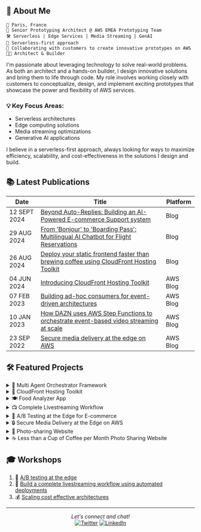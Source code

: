 ## 🚀 About Me

```
📍 Paris, France
💼 Senior Prototyping Architect @ AWS EMEA Prototyping Team
🛠️ Serverless | Edge Services | Media Streaming | GenAI
🎯 Serverless-first approach
🔭 Collaborating with customers to create innovative prototypes on AWS
👨‍💻 Architect & Builder
```

I'm passionate about leveraging technology to solve real-world problems. As both an architect and a hands-on builder, I design innovative solutions and bring them to life through code. My role involves working closely with customers to conceptualize, design, and implement exciting prototypes that showcase the power and flexibility of AWS services.

### 💡 Key Focus Areas:
- Serverless architectures
- Edge computing solutions
- Media streaming optimizations
- Generative AI applications

I believe in a serverless-first approach, always looking for ways to maximize efficiency, scalability, and cost-effectiveness in the solutions I design and build.

## 📚 Latest Publications

| Date | Title | Platform |
|------|-------|----------|
| 12 SEPT 2024 | [Beyond Auto-Replies: Building an AI-Powered E-commerce Support system](https://community.aws/content/2l4HvcWk7sbm6F4hiJqnXXNHYKj/deploy-your-static-frontend-faster-than-brewing-coffee-using-cloudfront-hosting-toolkit](https://community.aws/content/2lq6cYYwTYGc7S3Zmz28xZoQNQj/beyond-auto-replies-building-an-ai-powered-e-commerce-support-system))  | Blog |
| 29 AUG 2024 | [From 'Bonjour' to 'Boarding Pass': Multilingual AI Chatbot for Flight Reservations](https://community.aws/content/2l4HvcWk7sbm6F4hiJqnXXNHYKj/deploy-your-static-frontend-faster-than-brewing-coffee-using-cloudfront-hosting-toolkit)  | Blog |
| 26 AUG 2024 | [Deploy your static frontend faster than brewing coffee using CloudFront Hosting Toolkit](https://aws.amazon.com/blogs/networking-and-content-delivery/introducing-cloudfront-hosting-toolkit/) | Blog |
| 04 JUN 2024 | [Introducing CloudFront Hosting Toolkit](https://aws.amazon.com/blogs/networking-and-content-delivery/introducing-cloudfront-hosting-toolkit/) | AWS Blog |
| 07 FEB 2023 | [Building ad-hoc consumers for event-driven architectures](https://aws.amazon.com/blogs/compute/building-ad-hoc-consumers-for-event-driven-architectures/) | AWS Blog |
| 10 JAN 2023 | [How DAZN uses AWS Step Functions to orchestrate event-based video streaming at scale](https://aws.amazon.com/blogs/media/how-dazn-uses-aws-step-functions-to-orchestrate-event-based-video-streaming-at-scale/) | AWS Blog |
| 23 SEP 2022 | [Secure media delivery at the edge on AWS](https://aws.amazon.com/blogs/media/secure-media-delivery-at-the-edge-on-amazon-web-services/) | AWS Blog |

## 🛠️ Featured Projects

<details>
<summary>🤖 Multi Agent Orchestrator Framework</summary>

Flexible and powerful framework for managing multiple AI agents and handling complex conversations.
- 📂 [GitHub](https://github.com/awslabs/multi-agent-orchestrator)
- 📦 [NPM](https://www.npmjs.com/package/multi-agent-orchestrator)
- 🐍 [PyPI](https://pypi.org/project/multi-agent-orchestrator/)
</details>

<details>
<summary>🚀 CloudFront Hosting Toolkit</summary>

Open source command line tool to help developers deploy fast and secure frontends in the cloud.
- 📂 [GitHub](https://github.com/awslabs/cloudfront-hosting-toolkit)
- 📦 [NPM](https://www.npmjs.com/package/@aws/cloudfront-hosting-toolkit)
</details>

<details>
<summary>🍽️ Food Analyzer App</summary>

Personalized GenAI nutritional webapp for your shopping and cooking recipes.
- 📂 [GitHub](https://github.com/aws-samples/serverless-genai-food-analyzer-app)
</details>

<details>
<summary>📺 Complete Livestreaming Workflow</summary>

Learn how to deploy video workflows on AWS Elemental Media Services with CI/CD.
- 📂 [GitHub](https://github.com/aws-samples/cicd-mediaservices-workshop)
</details>

<details>
<summary>🔀 A/B Testing at the Edge for E-commerce</summary>

Implement an A/B testing solution for an e-commerce website.
- 📂 [GitHub](https://github.com/aws-samples/ab-testing-at-edge)
</details>

<details>
<summary>🔒 Secure Media Delivery at the Edge on AWS</summary>

Protect your premium video content delivered through Amazon CloudFront from unauthorized access.
- 📂 [GitHub](https://github.com/aws-solutions/secure-media-delivery-at-the-edge-on-aws)
</details>

<details>
<summary>📸 Photo-sharing Website</summary>

Static pre-rendered photo-sharing website to share your pictures publicly without servers.
- 📂 [GitHub](https://github.com/cornelcroi/photo-sharing-website)
</details>

<details>
<summary>☕ Less than a Cup of Coffee per Month Photo Sharing Website</summary>

- 🌐 [Project Page](https://manbehindlens.com/how_is_made.html)
</details>

## 🎓 Workshops

1. 🔬 [A/B testing at the edge](https://catalog.us-east-1.prod.workshops.aws/workshops/e507820e-bd46-421f-b417-107cd608a3b2/en-US)
2. 🎥 [Build a complete livestreaming workflow using automated deployments](https://catalog.us-east-1.prod.workshops.aws/workshops/b520360a-46d4-470e-a34f-c6cf4a73f674/en-US)
3. 💰 [Scaling cost effective architectures](https://catalog.us-east-1.prod.workshops.aws/workshops/f238037c-8f0b-446e-9c15-ebcc4908901a/en-US)

---

<p align="center">
  <i>Let's connect and chat!</i>
  <br>
  <a href="https://twitter.com/cornel_croi" target="_blank"><img src="https://img.shields.io/badge/-Twitter-1DA1F2?style=flat-square&logo=Twitter&logoColor=white" alt="Twitter"></a>
  <a href="https://www.linkedin.com/in/corneliucroitoru" target="_blank"><img src="https://img.shields.io/badge/-LinkedIn-0077B5?style=flat-square&logo=Linkedin&logoColor=white" alt="LinkedIn"></a>

</p>
